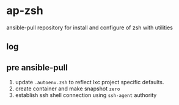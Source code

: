 # ap-zsh
ansible-pull repository for install and configure of zsh with utilities

## log

## pre ansible-pull
1. update `.autoenv.zsh` to reflect lxc project specific defaults. 
2. create container and make snapshot `zero`
3. establish ssh shell connection using `ssh-agent` authority
